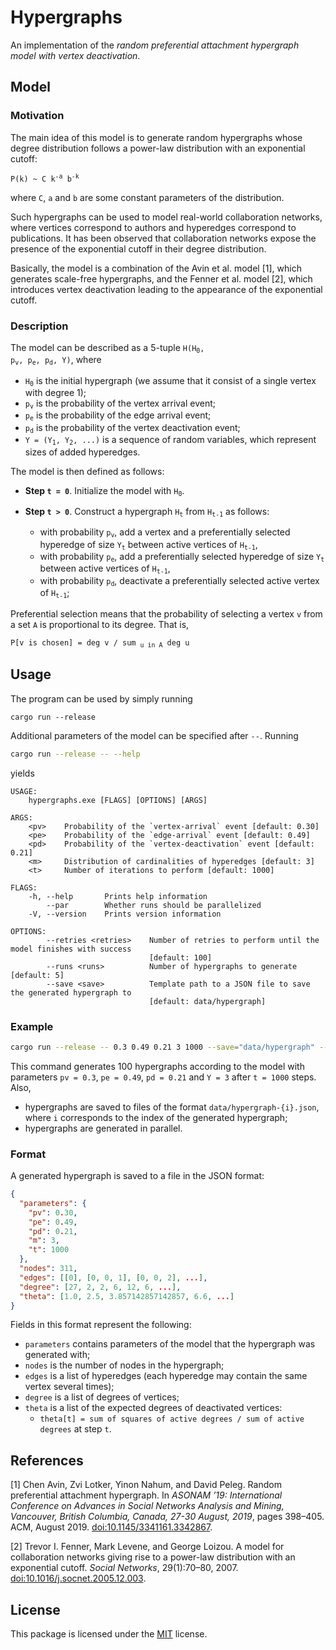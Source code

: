 # Hypergraphs

An implementation of the _random preferential attachment hypergraph model with vertex deactivation_.

## Model

### Motivation

The main idea of this model is to generate random hypergraphs whose degree distribution follows a power-law distribution with an exponential cutoff:

<pre><code>P(k) ~ C k<sup>-a</sup> b<sup>-k</sup></code></pre>

where `C`, `a` and `b` are some constant parameters of the distribution.

Such hypergraphs can be used to model real-world collaboration networks, where vertices correspond to authors and hyperedges correspond to publications.
It has been observed that collaboration networks expose the presence of the exponential cutoff in their degree distribution.

Basically, the model is a combination of the Avin et al. model [1], which generates scale-free hypergraphs, and the Fenner et al. model [2], which introduces vertex deactivation leading to the appearance of the exponential cutoff.

### Description

The model can be described as a 5-tuple <code>H(H<sub>0</sub>, p<sub>v</sub>, p<sub>e</sub>, p<sub>d</sub>, Y)</code>, where
- <code>H<sub>0</sub></code> is the initial hypergraph (we assume that it consist of a single vertex with degree 1);
- <code>p<sub>v</sub></code> is the probability of the vertex arrival event;
- <code>p<sub>e</sub></code> is the probability of the edge arrival event;
- <code>p<sub>d</sub></code> is the probability of the vertex deactivation event;
- <code>Y = (Y<sub>1</sub>, Y<sub>2</sub>, ...)</code> is a sequence of random variables, which represent sizes of added hyperedges.

The model is then defined as follows:
* **Step `t = 0`**. Initialize the model with <code>H<sub>0</sub></code>.
* **Step `t > 0`**. Construct a hypergraph <code>H<sub>t</sub></code> from <code>H<sub>t-1</sub></code> as follows:

  - with probability <code>p<sub>v</sub></code>, 
    add a vertex and a preferentially selected hyperedge of size <code>Y<sub>t</sub></code> between active vertices of <code>H<sub>t-1</sub></code>,
  - with probability <code>p<sub>e</sub></code>, 
    add a preferentially selected hyperedge of size <code>Y<sub>t</sub></code> between active vertices of <code>H<sub>t-1</sub></code>,
  - with probability <code>p<sub>d</sub></code>, 
    deactivate a preferentially selected active vertex of <code>H<sub>t-1</sub></code>;

Preferential selection means that the probability of selecting a vertex `v` from a set `A` is proportional to its degree. 
That is, 

<pre><code>P[v is chosen] = deg v / sum <sub>u in A</sub> deg u</code></pre>

## Usage

The program can be used by simply running

```
cargo run --release
```

Additional parameters of the model can be specified after `--`.
Running

```bash
cargo run --release -- --help
```

yields

```
USAGE:
    hypergraphs.exe [FLAGS] [OPTIONS] [ARGS]

ARGS:
    <pv>    Probability of the `vertex-arrival` event [default: 0.30]
    <pe>    Probability of the `edge-arrival` event [default: 0.49]
    <pd>    Probability of the `vertex-deactivation` event [default: 0.21]
    <m>     Distribution of cardinalities of hyperedges [default: 3]
    <t>     Number of iterations to perform [default: 1000]

FLAGS:
    -h, --help       Prints help information
        --par        Whether runs should be parallelized
    -V, --version    Prints version information

OPTIONS:
        --retries <retries>    Number of retries to perform until the model finishes with success
                               [default: 100]
        --runs <runs>          Number of hypergraphs to generate [default: 5]
        --save <save>          Template path to a JSON file to save the generated hypergraph to
                               [default: data/hypergraph]
```

### Example

```bash
cargo run --release -- 0.3 0.49 0.21 3 1000 --save="data/hypergraph" --runs=100 --par
```

This command generates 100 hypergraphs according to the model with parameters `pv = 0.3`, `pe = 0.49`, `pd = 0.21` and `Y = 3` after `t = 1000` steps.
Also,
- hypergraphs are saved to files of the format `data/hypergraph-{i}.json`, where `i` corresponds to the index of the generated hypergraph;
- hypergraphs are generated in parallel.

### Format

A generated hypergraph is saved to a file in the JSON format:

```json
{
  "parameters": {
    "pv": 0.30,
    "pe": 0.49,
    "pd": 0.21,
    "m": 3,
    "t": 1000
  },
  "nodes": 311,
  "edges": [[0], [0, 0, 1], [0, 0, 2], ...],
  "degree": [27, 2, 2, 6, 12, 6, ...],
  "theta": [1.0, 2.5, 3.857142857142857, 6.6, ...]
}
```

Fields in this format represent the following:
* `parameters` contains parameters of the model that the hypergraph was generated with;
* `nodes` is the number of nodes in the hypergraph;
* `edges` is a list of hyperedges (each hyperedge may contain the same vertex several times);
* `degree` is a list of degrees of vertices;
* `theta` is a list of the expected degrees of deactivated vertices:
  - `theta[t] = sum of squares of active degrees / sum of active degrees` at step `t`.

## References

[1] Chen Avin, Zvi Lotker, Yinon Nahum, and David Peleg. 
    Random preferential attachment hypergraph. 
    In _ASONAM ’19: International Conference on Advances in Social Networks Analysis and Mining, 
    Vancouver, British Columbia, Canada, 27-30 August, 2019_,
    pages 398–405. ACM, August 2019. 
    [doi:10.1145/3341161.3342867](https://doi.org/10.1145/3341161.3342867).

[2] Trevor I. Fenner, Mark Levene, and George Loizou. 
    A model for collaboration networks giving rise to a power-law distribution with an exponential cutoff. 
    _Social Networks_, 
    29(1):70–80, 2007.
    [doi:10.1016/j.socnet.2005.12.003](https://doi.org/10.1016/j.socnet.2005.12.003).

## License

This package is licensed under the [MIT](LICENSE) license.
